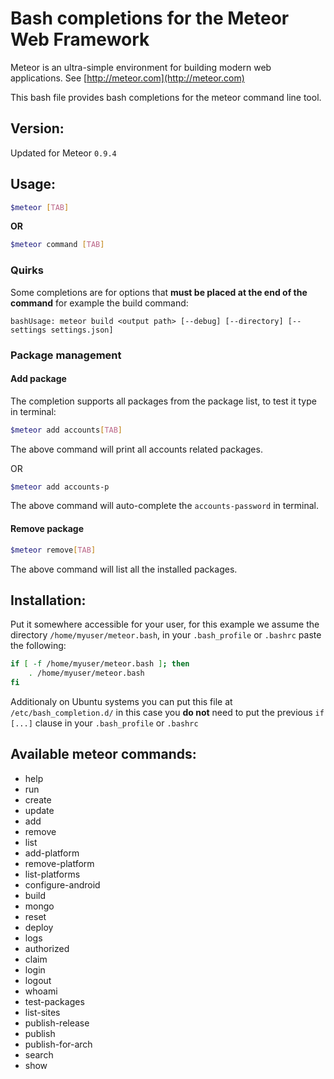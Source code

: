 # Bash completions for the Meteor Web Framework

Meteor is an ultra-simple environment for building modern web
applications. See [http://meteor.com](http://meteor.com)

This bash file provides bash completions for the meteor command line tool.

## Version:

Updated for Meteor `0.9.4`

## Usage:

```bash
$meteor [TAB]
```
**OR**

```bash
$meteor command [TAB]
```

### Quirks
Some completions are for options that **must be placed at the end of the command**
for example the build command:

```bashUsage: meteor build <output path> [--debug] [--directory] [--settings settings.json]```


### Package management

#### Add package

The completion supports all packages from the package list, to test it type in terminal:

```bash
$meteor add accounts[TAB]
```

The above command will print all accounts related packages.

OR

```bash
$meteor add accounts-p
```

The above command will auto-complete the `accounts-password` in terminal.


#### Remove package

```bash
$meteor remove[TAB]
```

The above command will list all the installed packages.

## Installation:

Put it somewhere accessible for your user, for this example we assume 
the directory `/home/myuser/meteor.bash`, in your `.bash_profile` or
`.bashrc` paste the following:

```bash
if [ -f /home/myuser/meteor.bash ]; then
    . /home/myuser/meteor.bash
fi
```

Additionaly on Ubuntu systems you can put this file at `/etc/bash_completion.d/` in this case you **do not** need to put the previous `if [...]` clause in your `.bash_profile` or `.bashrc`

## Available meteor commands:

* help
* run
* create
* update
* add
* remove
* list
* add-platform
* remove-platform
* list-platforms
* configure-android
* build
* mongo
* reset
* deploy
* logs
* authorized
* claim
* login
* logout
* whoami
* test-packages
* list-sites
* publish-release
* publish
* publish-for-arch
* search
* show
